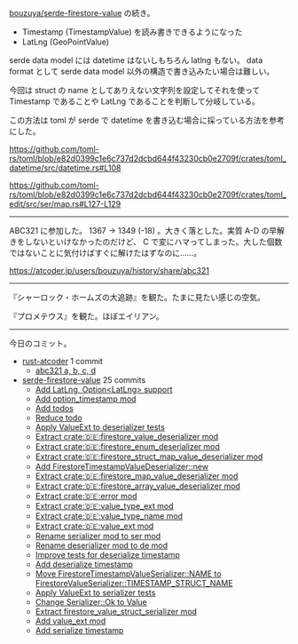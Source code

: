 [bouzuya/serde-firestore-value] の続き。

- Timestamp (TimestampValue) を読み書きできるようになった
- LatLng (GeoPointValue)

serde data model には datetime はないしもちろん latlng もない。 data format として serde data model 以外の構造で書き込みたい場合は難しい。

今回は struct の name としてありえない文字列を設定してそれを使って Timestamp であることや LatLng であることを判断して分岐している。

この方法は toml が serde で datetime を書き込む場合に採っている方法を参考にした。

<https://github.com/toml-rs/toml/blob/e82d0399c1e6c737d2dcbd644f43230cb0e2709f/crates/toml_datetime/src/datetime.rs#L108>

<https://github.com/toml-rs/toml/blob/e82d0399c1e6c737d2dcbd644f43230cb0e2709f/crates/toml_edit/src/ser/map.rs#L127-L129>

---

ABC321 に参加した。 1367 → 1349 (-18)  。大きく落とした。実質 A-D の早解きをしないといけなかったのだけど、 C で変にハマってしまった。大した個数ではないことに気付けばすぐに解けたはずなのに……。

<https://atcoder.jp/users/bouzuya/history/share/abc321>

---

『シャーロック・ホームズの大追跡』を観た。たまに見たい感じの空気。

『プロメテウス』を観た。ほぼエイリアン。

---

今日のコミット。

- [rust-atcoder](https://github.com/bouzuya/rust-atcoder) 1 commit
  - [abc321 a, b, c, d](https://github.com/bouzuya/rust-atcoder/commit/7d11da07fb1932fce0b3239b42c2df96b1fa152d)
- [serde-firestore-value](https://github.com/bouzuya/serde-firestore-value) 25 commits
  - [Add LatLng, Option&lt;LatLng&gt; support](https://github.com/bouzuya/serde-firestore-value/commit/d3009d83a65223732b46a3f3cb4c790e38041030)
  - [Add option_timestamp mod](https://github.com/bouzuya/serde-firestore-value/commit/01951b4222d6d59ad3f890f9dd9496d4271adb6c)
  - [Add todos](https://github.com/bouzuya/serde-firestore-value/commit/2719422977ea6a3de0f768a39750c4a02117a71b)
  - [Reduce todo](https://github.com/bouzuya/serde-firestore-value/commit/c513d2bf4d30c4a99155ca6409e1f83b697d1218)
  - [Apply ValueExt to deserializer tests](https://github.com/bouzuya/serde-firestore-value/commit/9382af9ebe50e21768727b62467c2e4890ad01c3)
  - [Extract crate::de::firestore_value_deserializer mod](https://github.com/bouzuya/serde-firestore-value/commit/e3f8c9ddb7c4f6820c1a07344df8bec011dfbcff)
  - [Extract crate::de::firestore_enum_deserializer mod](https://github.com/bouzuya/serde-firestore-value/commit/6cc329b69ac1f14bcc96a1534f24114538d617b8)
  - [Extract crate::de::firestore_struct_map_value_deserializer mod](https://github.com/bouzuya/serde-firestore-value/commit/1c5ad0acef9ea05a259fa46dadb1826c49b77b73)
  - [Add FirestoreTimestampValueDeserializer::new](https://github.com/bouzuya/serde-firestore-value/commit/db84c49e65615549a9d4b7f06642602b4cc5f63d)
  - [Extract crate::de::firestore_map_value_deserializer mod](https://github.com/bouzuya/serde-firestore-value/commit/9e8b76b52cf0ce87f8cec6d75cddf293c5a5d6c9)
  - [Extract crate::de::firestore_array_value_deserializer mod](https://github.com/bouzuya/serde-firestore-value/commit/489307f2e609844ed934719ff77d56806c8b8ff4)
  - [Extract crate::de::error mod](https://github.com/bouzuya/serde-firestore-value/commit/6e714197eecd11867aec43186b7d66ce7ad3cbbd)
  - [Extract crate::de::value_type_ext mod](https://github.com/bouzuya/serde-firestore-value/commit/8964ac0d2f6c2386f8cbafe5f326e4d7562d45c2)
  - [Extract crate::de::value_type_name mod](https://github.com/bouzuya/serde-firestore-value/commit/0ae92857929bcd1dcc393b6184c0ea5cc9a8451b)
  - [Extract crate::de::value_ext mod](https://github.com/bouzuya/serde-firestore-value/commit/33641810cdce71d09223950f247cd3bf9dd35198)
  - [Rename serializer mod to ser mod](https://github.com/bouzuya/serde-firestore-value/commit/8c4ad7f21a30622d6d5623c0b786d993932f4efe)
  - [Rename deserializer mod to de mod](https://github.com/bouzuya/serde-firestore-value/commit/64071a7a3d2c862cbc1a46bdaafe88f353733031)
  - [Improve tests for deserialize timestamp](https://github.com/bouzuya/serde-firestore-value/commit/5198832cbd0050af9077840331e6a4c34ab33410)
  - [Add deserialize timestamp](https://github.com/bouzuya/serde-firestore-value/commit/e046c2d278a3ae70a99033294f9734c7bb8727d1)
  - [Move FirestoreTimestampValueSerializer::NAME to FirestoreValueSerializer::TIMESTAMP_STRUCT_NAME](https://github.com/bouzuya/serde-firestore-value/commit/e00d81b6732750dbd6acf61d5a8ae4025f53915c)
  - [Apply ValueExt to serializer tests](https://github.com/bouzuya/serde-firestore-value/commit/ba983725c3b92032d224b30cfd8e429c5df959df)
  - [Change Serializer::Ok to Value](https://github.com/bouzuya/serde-firestore-value/commit/692022add1d30130c5fceb003f09858086043296)
  - [Extract firestore_value_struct_serializer mod](https://github.com/bouzuya/serde-firestore-value/commit/35d0683d2d04ed1b93c60b000c655b822539a1c9)
  - [Add value_ext mod](https://github.com/bouzuya/serde-firestore-value/commit/4023facd7d1bde06c24d646a12d66c0eae396c66)
  - [Add serialize timestamp](https://github.com/bouzuya/serde-firestore-value/commit/71a1920377a369ee95d64a60eb37d3666f6867f6)

[bouzuya/serde-firestore-value]: https://github.com/bouzuya/serde-firestore-value
